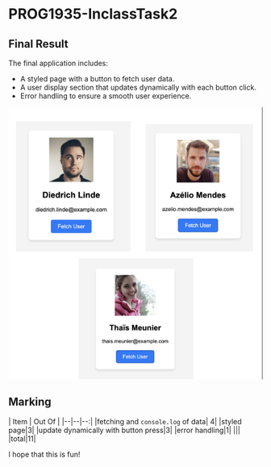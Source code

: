 # PROG1935-InclassTask2

## Final Result
The final application includes:

- A styled page with a button to fetch user data.
- A user display section that updates dynamically with each
button click.
- Error handling to ensure a smooth user experience.

![final result](READMEImages/inclasstask2.png)

## Marking

| Item | Out Of |
|--|--|--:|
|fetching and `console.log` of data| 4|
|styled page|3|
|update dynamically with button press|3|
|error handling|1|
|||
|total|11|

I hope that this is fun!
